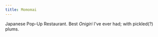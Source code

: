 ```yaml
---
title: Momomai
---
```


Japanese Pop-Up Restaurant. Best *Onigiri* I've ever had; with pickled(?) plums.

